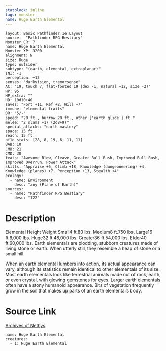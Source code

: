 ```yaml
---
statblock: inline
tags: monster
name: Huge Earth Elemental
---
```

```statblock
layout: Basic Pathfinder 1e Layout
source:  "Pathfinder RPG Bestiary"
Monster_CR: 7
name: Huge Earth Elemental
Monster_XP: 3200
alignment: N
size: Huge
type: outsider
subtype: "(earth, elemental, extraplanar)"
INI: -1
perception: +13
senses: "darkvision, tremorsense"
AC: "19, touch 7, flat-footed 19 (dex -1, natural +12, size -2)"
HP: 95
HP_extra: ""
HD: 10d10+40
saves: "Fort +11, Ref +2, Will +7"
immune: "elemental traits"
DR: "5/-"
speed: "20 ft., burrow 20 ft., other ['earth glide'] ft."
melee: "2 slams +17 (2d8+9)"
special_attacks: "earth mastery"
space: 15 ft.
reach: 15 ft.
pf1e_stats: [28, 8, 19, 6, 11, 11]
BAB: 10
CMB: 21
CMD: 30
feats: "Awesome Blow, Cleave, Greater Bull Rush, Improved Bull Rush, Improved Overrun, Power Attack"
skills: "Appraise +6, Climb +18, Knowledge (dungeoneering) +4, Knowledge (planes) +7, Perception +13, Stealth +4"
ecology:
  - name: Environment
    desc: "any (Plane of Earth)"
sources:
  - name: "Pathfinder RPG Bestiary"
    desc: "122"
```
# Description
Elemental Height Weight Small4 ft.80 lbs. Medium8 ft.750 lbs. Large16 ft.6,000 lbs. Huge32 ft.48,000 lbs. Greater36 ft.54,000 lbs. Elder40 ft.60,000 lbs.
 Earth elementals are plodding, stubborn creatures made of living stone or earth. When utterly still, they resemble a heap of stone or a small hill.

When an earth elemental lumbers into action, its actual appearance can vary, although its statistics remain identical to other elementals of its size. Most earth elementals look like terrestrial animals made out of rock, earth, or even crystal, with glowing gemstones for eyes. Larger earth elementals often have a stony humanoid appearance. Bits of vegetation frequently grow in the soil that makes up parts of an earth elemental’s body.
# Source Link
[Archives of Nethys](https://aonprd.com/MonsterDisplay.aspx?ItemName=Huge%20Earth%20Elemental)
```encounter-table
name: Huge Earth Elemental
creatures:
  - 1: Huge Earth Elemental
```
